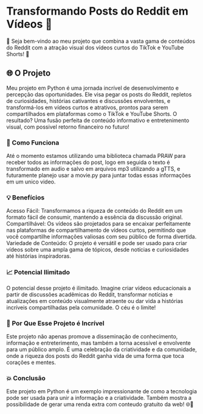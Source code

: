 # Transformando Posts do Reddit em Vídeos 🎥

👋 Seja bem-vindo ao meu projeto que combina a vasta gama de conteúdos do Reddit com a atração visual dos vídeos curtos do TikTok e YouTube Shorts! 🚀

## 🌐 O Projeto

Meu projeto em Python é uma jornada incrível de desenvolvimento e percepção das oportunidades. Ele visa pegar os posts do Reddit, repletos de curiosidades, histórias cativantes e discussões envolventes, e transformá-los em vídeos curtos e atrativos, prontos para serem compartilhados em plataformas como o TikTok e YouTube Shorts. O resultado? Uma fusão perfeita de conteúdo informativo e entretenimento visual, com possivel retorno financeiro no futuro!

### 🔧 Como Funciona

Até o momento estamos utilizando uma biblioteca chamada PRAW para receber todos as informações do post, logo em seguida o texto é transformado em audio e salvo em arquivos mp3 utilizando a gTTS, e futuramente planejo usar a movie.py para juntar todas essas informações em um unico video.

### 💡 Benefícios

Acesso Fácil: Transformamos a riqueza de conteúdo do Reddit em um formato fácil de consumir, mantendo a essência da discussão original.
Compartilhável: Os vídeos são projetados para se encaixar perfeitamente nas plataformas de compartilhamento de vídeos curtos, permitindo que você compartilhe informações valiosas com seu público de forma divertida.
Variedade de Conteúdo: O projeto é versátil e pode ser usado para criar vídeos sobre uma ampla gama de tópicos, desde notícias e curiosidades até histórias inspiradoras.

### 📈 Potencial Ilimitado

O potencial desse projeto é ilimitado. Imagine criar vídeos educacionais a partir de discussões acadêmicas do Reddit, transformar notícias e atualizações em conteúdo visualmente atraente ou dar vida a histórias incríveis compartilhadas pela comunidade. O céu é o limite!

### 🌟 Por Que Esse Projeto é Incrível

Este projeto não apenas promove a disseminação de conhecimento, informação e entreterimento, mas também a torna acessível e envolvente para um público amplo. É uma celebração da criatividade e da comunidade, onde a riqueza dos posts do Reddit ganha vida de uma forma que toca corações e mentes.

### 💥 Conclusão

Este projeto em Python é um exemplo impressionante de como a tecnologia pode ser usada para unir a informação e a criatividade. Também mostra a possibilidade de gerar uma renda extra com conteudo gratuito da web! 🌐🎉
